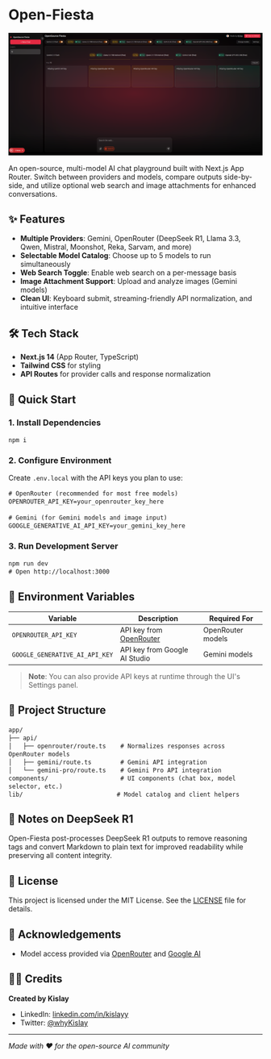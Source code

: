 
# Open-Fiesta


[![Open-Fiesta](public/osfiesta.png)](public/osfiesta.mp4)

An open-source, multi-model AI chat playground built with Next.js App Router. Switch between providers and models, compare outputs side-by-side, and utilize optional web search and image attachments for enhanced conversations.

## ✨ Features

- **Multiple Providers**: Gemini, OpenRouter (DeepSeek R1, Llama 3.3, Qwen, Mistral, Moonshot, Reka, Sarvam, and more)
- **Selectable Model Catalog**: Choose up to 5 models to run simultaneously
- **Web Search Toggle**: Enable web search on a per-message basis
- **Image Attachment Support**: Upload and analyze images (Gemini models)
- **Clean UI**: Keyboard submit, streaming-friendly API normalization, and intuitive interface

## 🛠 Tech Stack

- **Next.js 14** (App Router, TypeScript)
- **Tailwind CSS** for styling
- **API Routes** for provider calls and response normalization

## 🚀 Quick Start

### 1. Install Dependencies
```
npm i
```

### 2. Configure Environment
Create `.env.local` with the API keys you plan to use:

```
# OpenRouter (recommended for most free models)
OPENROUTER_API_KEY=your_openrouter_key_here

# Gemini (for Gemini models and image input)
GOOGLE_GENERATIVE_AI_API_KEY=your_gemini_key_here
```

### 3. Run Development Server
```
npm run dev
# Open http://localhost:3000
```

## 🔑 Environment Variables

| Variable | Description | Required For |
|----------|-------------|--------------|
| `OPENROUTER_API_KEY` | API key from [OpenRouter](https://openrouter.ai) | OpenRouter models |
| `GOOGLE_GENERATIVE_AI_API_KEY` | API key from Google AI Studio | Gemini models |

> **Note**: You can also provide API keys at runtime through the UI's Settings panel.

## 📁 Project Structure

```
app/
├── api/
│   ├── openrouter/route.ts    # Normalizes responses across OpenRouter models
│   ├── gemini/route.ts        # Gemini API integration
│   └── gemini-pro/route.ts    # Gemini Pro API integration
components/                    # UI components (chat box, model selector, etc.)
lib/                          # Model catalog and client helpers
```

## 🧠 Notes on DeepSeek R1

Open-Fiesta post-processes DeepSeek R1 outputs to remove reasoning tags and convert Markdown to plain text for improved readability while preserving all content integrity.

## 📄 License

This project is licensed under the MIT License. See the [LICENSE](LICENSE) file for details.

## 🙏 Acknowledgements

- Model access provided via [OpenRouter](https://openrouter.ai) and [Google AI](https://ai.google.dev)

## 👨‍💻 Credits

**Created by Kislay**
- LinkedIn: [linkedin.com/in/kislayy](https://www.linkedin.com/in/kislayy/)
- Twitter: [@whyKislay](https://twitter.com/whyKislay)

---

*Made with ❤️ for the open-source AI community*
```